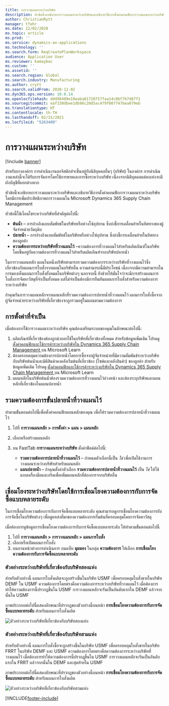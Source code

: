 ```yaml
---
title: การวางแผนระหว่างบริษัท
description: หัวข้อนี้จะอธิบายการวางแผนระหว่างบริษัทและอธิบายวิธีการตั้งค่าคอนฟิกการวางแผนระหว่างบริษัทโดยมีการเพิ่มประสิทธิภาพการวางแผนใน Microsoft Dynamics 365 Supply Chain Management
author: ChristianRytt
manager: tfehr
ms.date: 12/02/2020
ms.topic: article
ms.prod: ''
ms.service: dynamics-ax-applications
ms.technology: ''
ms.search.form: ReqCreatePlanWorkspace
audience: Application User
ms.reviewer: kamaybac
ms.custom: ''
ms.assetid: ''
ms.search.region: Global
ms.search.industry: Manufacturing
ms.author: crytt
ms.search.validFrom: 2020-12-02
ms.dyn365.ops.version: 10.0.14
ms.openlocfilehash: dd498489e18eaba81720757faa14c0bf7b7d67f1
ms.sourcegitcommit: eaf330dbee1db96c20d5ac479f007747bea079eb
ms.translationtype: HT
ms.contentlocale: th-TH
ms.lasthandoff: 02/15/2021
ms.locfileid: "5263409"
---
```

# <a name="intercompany-planning"></a>การวางแผนระหว่างบริษัท

[!include [banner](../../includes/banner.md)]

สำหรับบางองค์กร การดำเนินงานลอจิสติกส์จะขึ้นอยู่กับนิติบุคคลอื่นๆ (บริษัท) ในองค์กร การดำเนินงานเหล่านี้จะได้รับการจัดการโดยใช้การขายและการซื้อระหว่างบริษัท เนื่องจากนิติบุคคลแต่ละแห่งจะมีผังบัญชีที่แยกต่างหาก

หัวข้อนี้จะอธิบายการวางแผนระหว่างบริษัทและอธิบายวิธีการตั้งค่าคอนฟิกการวางแผนระหว่างบริษัทโดยมีการเพิ่มประสิทธิภาพการวางแผนใน Microsoft Dynamics 365 Supply Chain Management

หัวข้อนี้ใช้เงื่อนไขระหว่างบริษัทที่สำคัญต่อไปนี้:

- **ต้นน้ำ** – การอ้างอิงแบบสัมพัทธ์ในบริษัทหรือห่วงโซ่อุปทาน ซึ่งบ่งชี้การเคลื่อนย้ายในทิศทางของผู้จัดจำหน่ายวัตถุดิบ
- **ปลายน้ำ** – การอ้างอิงแบบสัมพัทธ์ในบริษัทหรือห่วงโซ่อุปทาน ซึ่งบ่งชี้การเคลื่อนย้ายในทิศทางของลูกค้า
- **ความต้องการระหว่างบริษัทที่วางแผนไว้** –ความต้องการที่วางแผนไว้สำหรับผลิตภัณฑ์ในบริษัท โดยขึ้นอยู่กับความต้องการที่วางแผนไว้สำหรับผลิตภัณฑ์จากบริษัทปลายน้ำ

ในการวางแผนหลัก แผนในหนึ่งบริษัทสามารถรวมความต้องการระหว่างบริษัทที่วางแผนไว้ซึ่งเกี่ยวข้องกับแผนการใบสั่งจากแผนในบริษัทอื่น ความสามารถนี้มีประโยชน์ เนื่องจากมีความสามารถในการมองเห็นแผนการใบสั่งทั้งหมดในบริษัทต่างๆ นอกจากนี้ ยังช่วยให้มั่นใจว่าจะมีการสร้างแผนการใบสั่งการจัดหาวัสดุที่จำเป็นทั้งหมด แต่ไม่จำเป็นต้องมีการยืนยันแผนการใบสั่งสำหรับความต้องการระหว่างบริษัท

ถ้าคุณรันการวางแผนหลักจากแผนหลักที่รวมความต้องการปลายน้ำที่วางแผนไว้ แผนการใบสั่งซื้อจากผู้จัดจำหน่ายระหว่างบริษัทที่เกี่ยวข้องจะถูกรวมอยู่ในแผนตามความต้องการ

## <a name="required-setup"></a>การตั้งค่าที่จำเป็น

เมื่อต้องการใช้การวางแผนระหว่างบริษัท คุณต้องเตรียมระบบของคุณในลักษณะต่อไปนี้:

1. ผลิตภัณฑ์ที่เกี่ยวข้องต้องถูกนำออกใช้ในบริษัทที่เกี่ยวข้องทั้งหมด สำหรับข้อมูลเพิ่มเติม โปรดดู [ตั้งค่าคอนฟิกและใช้การค้าระหว่างบริษัทใน Dynamics 365 Supply Chain Management ](https://docs.microsoft.com/learn/modules/configure-use-intercompany-trade-dyn365-supply-chain-mgmt/) บน Microsoft Learn
1. ต้องครอบคลุมความต้องการปลายน้ำโดยการซื้อจากผู้จัดจำหน่ายที่มีความสัมพันธ์ระหว่างบริษัทกับบริษัทต้นน้ำและมิติสินค้าคงคลังเริ่มต้นที่เกี่ยวข้อง (ไซต์และคลังสินค้า) ของลูกค้า สำหรับข้อมูลเพิ่มเติม โปรดดู [ตั้งค่าคอนฟิกและใช้การค้าระหว่างบริษัทใน Dynamics 365 Supply Chain Management ](https://docs.microsoft.com/learn/modules/configure-use-intercompany-trade-dyn365-supply-chain-mgmt/) บน Microsoft Learn
1. แผนหลักในบริษัทต้นน้ำต้องรวมความต้องการที่วางแผนไว้ล่วงหน้า และต้องระบุบริษัทและแผนหลักที่เกี่ยวข้องในแผนปลายน้ำ

## <a name="include-planned-downstream-demand"></a>รวมความต้องการขั้นปลายน้ำที่วางแผนไว้

ทำตามขั้นตอนต่อไปนี้เพื่อตั้งค่าคอนฟิกแผนหลักของคุณ เพื่อให้รวมความต้องการปลายน้ำที่วางแผนไว้

1. ไปที่ **การวางแผนหลัก \> การตั้งค่า \> แผน \> แผนหลัก**
1. เลือกหรือสร้างแผนหลัก
1. บน FastTab **การวางแผนระหว่างบริษัท** ตั้งค่าฟิลด์ต่อไปนี้:

    - **รวมความต้องการปลายน้ำที่วางแผนไว้** – กำหนดตัวเลือกนี้เป็น *ใช่* เพื่อเปิดใช้งานการวางแผนระหว่างบริษัทสำหรับแผนหลัก
    - **แผนปลายน้ำ** – ถ้าคุณตั้งค่าตัวเลือก **รวมความต้องการปลายน้ำที่วางแผนไว้** เป็น *ใช่* ให้ใช้แถบเครื่องมือและกริดเพื่อเพิ่มแผนหลักที่ต้องการจากบริษัทอื่น

## <a name="peg-across-companies-by-using-multilevel-pegging"></a>เชื่อมโยงระหว่างบริษัทโดยใช้การเชื่อมโยงความต้องการกับการจัดซื้อแบบหลายระดับ

ในการเชื่อมโยงความต้องการกับการจัดซื้อแบบหลายระดับ คุณสามารถดูการเชื่อมโยงความต้องการกับการจัดซื้อในบริษัทต่างๆ เพื่อดูแหล่งที่มาของความต้องการเริ่มต้นที่ครอบคลุมโดยการจัดหาวัสดุ

เมื่อต้องการดูข้อมูลการเชื่อมโยงความต้องการกับการจัดซื้อแบบหลายระดับ ให้ทำตามขั้นตอนต่อไปนี้

1. ไปที่ **การวางแผนหลัก \> การวางแผนหลัก \> แผนการใบสั่ง**
1. เลือกหรือเปิดแผนการใบสั่ง
1. บนบานหน้าต่างการดำเนินการ บนแท็บ **มุมมอง** ในกลุ่ม **ความต้องการ** ให้เลือก **การเชื่อมโยงความต้องการกับการจัดซื้อแบบหลายระดับ**

### <a name="intercompany-example-that-involves-two-companies"></a>ตัวอย่างระหว่างบริษัทที่เกี่ยวข้องกับบริษัทสองแห่ง

สำหรับตัวอย่างนี้ แผนการใบสั่งผลิตจะถูกสร้างขึ้นในบริษัท USMF เพื่อครอบคลุมใบสั่งขายในบริษัท DEMF ใน USMF ความต้องการโดยตรงคือความต้องการระหว่างบริษัทที่วางแผนไว้ เมื่อต้องการทำให้ความต้องการนี้ปรากฏขึ้นใน USMF การวางแผนหลักจะรันเป็นอันดับแรกใน DEMF แล้วจากนั้นใน USMF

ภาพประกอบต่อไปนี้แสดงลักษณะที่ปรากฏของตัวอย่างนี้บนหน้า **การเชื่อมโยงความต้องการกับการจัดซื้อแบบหลายระดับ** สำหรับแผนการใบสั่งผลิต

![ตัวอย่างระหว่างบริษัทที่เกี่ยวข้องกับบริษัทสองแห่ง](media/IntercompanyPlanning1.png)

### <a name="intercompany-example-that-involves-three-companies"></a>ตัวอย่างระหว่างบริษัทที่เกี่ยวข้องกับบริษัทสามแห่ง

สำหรับตัวอย่างนี้ แผนการใบสั่งซื้อจะถูกสร้างขึ้นในบริษัท USMF เพื่อครอบคลุมใบสั่งขายในบริษัท FRRT ในบริษัท DEMF และ USMF ความต้องการโดยตรงคือความต้องการระหว่างบริษัทที่วางแผนไว้ เมื่อต้องการทำให้ความต้องการนี้ปรากฏขึ้นใน USMF การวางแผนหลักจะรันเป็นอันดับแรกใน FRRT แล้วจากนั้นใน DEMF และสุดท้ายใน USMF

ภาพประกอบต่อไปนี้แสดงลักษณะที่ปรากฏของตัวอย่างนี้บนหน้า **การเชื่อมโยงความต้องการกับการจัดซื้อแบบหลายระดับ** สำหรับแผนการใบสั่งผลิต

![ตัวอย่างระหว่างบริษัทที่เกี่ยวข้องกับบริษัทสามแห่ง](media/IntercompanyPlanning2.png)


[!INCLUDE[footer-include](../../../includes/footer-banner.md)]